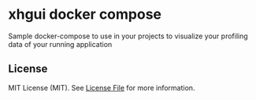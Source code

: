 xhgui docker compose
====================

Sample docker-compose to use in your projects to visualize your profiling data
of your running application

License
-------

MIT License (MIT). See [License File](LICENSE.md) for more information.
